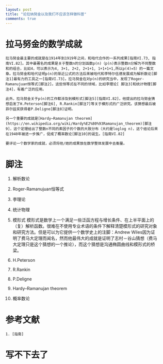 ```yaml
---
layout: post
title: "论拉纳努金以及我们不应该怎样做科普"
comments: true
---
```


# 拉马努金的数学成就
    拉马努金最主要的成就是在1914年到1919年之间，和哈代合作的一系列成果[指南VI.73, 指南VI.82]。其中最著名的成果是关于整数n的分划函数p(n)（p(n)表示整数n分解为不同整数和的组合，比如4，可以表示为4, 3+1, 2+2, 2+1+1, 1+1+1+1,所以p(4)=5）的一篇文章。拉马努金和哈代证明p(n)的渐近公式的方法后来被哈代和李特尔伍德发展成为解析数论[脚注1]最有力的工具之一[指南VI.73]。拉马努金在对p(n)的研究当中，发现了Roger-Ramanujuan恒等式[脚注2]。这些恒等式在不同的领域，比如李理论[ 脚注3]和统计物理[脚注4]，有着广泛的应用。

    此外，拉马努金关于p(n)的工作都涉及到模形式[脚注5][指南VI.82]，他提出的拉马努金猜想启发了H.Peterson[脚注6], R.Rankin[脚注7]等关于模形式的广泛研究。该猜想最后被菲尔兹奖获得者P.Deligne[脚注8]证明。

    另一个重要的成就是[Hardy–Ramanujan theorem](https://en.wikipedia.org/wiki/Hardy%E2%80%93Ramanujan_theorem)[脚注9]，这个定理给出了整数n不同的素因子的个数的大致分布（大约是loglog n)，这个结论后来在1940年被进一步推广，促成了概率数论[脚注10]的诞生。[指南VI.82]

    要评论一个数学家的成就，必须将他/她的成果放在数学整体发展中去衡量。


# 脚注
1. 解析数论
2. Roger-Ramanujuan恒等式
3. 李理论
4. 统计物理
5. 模形式 模形式是数学上一个满足一些泛函方程与增长条件、在上半平面上的（复）解析函数。很难在不使用专业术语的条件下解释清楚模形式的研究对象和研究方法。但是可以为它提供一个数学史上的注脚：Andrew Wiles因为证明了费马大定理而闻名，然而他最伟大的成就是证明了志村－谷山猜想（费马大定理只是这个猜想的一个推论），而这个猜想是沟通椭圆曲线和模形式的桥梁。

6. H.Peterson
7. R.Rankin
8. P.Deligne
9. Hardy–Ramanujan theorem
10. 概率数论

# 参考文献
    1. [指南]


 # 写不下去了